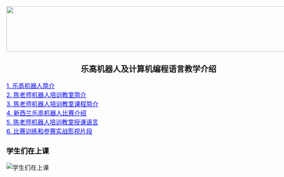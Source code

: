 <div style="width:750px; margin:auto">
	<img height="120" width="750" src="https://raw.githubusercontent.com/wiki/LegoEduNZ/ibot/head2.jpg" />

<h2 align = "center">乐高机器人及计算机编程语言教学介绍</h2>
<font size="3">
<a href="https://legoedunz.github.io/ibot/Intro1.html" style="color:blue;">1. 乐高机器人简介</a> 
<br>
<a href="https://legoedunz.github.io/ibot/Intro2.html" style="color:blue;">2. 陈老师机器人培训教室简介</a>
<br>
<a href="https://legoedunz.github.io/ibot/Intro3.html" style="color:blue;">3. 陈老师机器人培训教室课程简介</a>
<br>
<a href="https://legoedunz.github.io/ibot/Intro4.html" style="color:blue;">4. 新西兰乐高机器人比赛介绍</a>
<br>
<a href="https://legoedunz.github.io/ibot/Intro5.html" style="color:blue;">5. 陈老师机器人培训教室授课语言</a>
<br>
<a href="https://legoedunz.github.io/ibot/Intro5.html" style="color:blue;">6. 比赛训练和参赛实战影视片段</a>
<p>

<h3><font color="black">学生们在上课</font></h3>
<img src="https://raw.githubusercontent.com/wiki/LegoEduNZ/ibot/p0.jpg"  alt="学生们在上课" />


